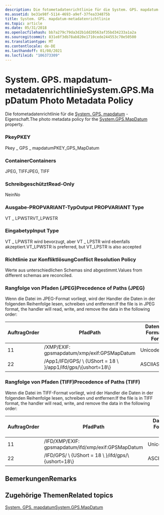 ```yaml
---
description: Die fotometadatenrichtlinie für die System. GPS. mapdatum-Eigenschaft.
ms.assetid: be31e98f-5114-4693-a9ef-37fea334875b
title: System. GPS. mapdatum-metadatenrichtlinie
ms.topic: article
ms.date: 05/31/2018
ms.openlocfilehash: bb7a279c79da3d2b1dd20563af35bd34233a1a2a
ms.sourcegitcommit: 831e8f3db78ab820e1710cede244553c70e50500
ms.translationtype: MT
ms.contentlocale: de-DE
ms.lasthandoff: 01/08/2021
ms.locfileid: "106373309"
---
```

# <a name="systemgpsmapdatum-photo-metadata-policy"></a><span data-ttu-id="fbd2c-103">System. GPS. mapdatum-metadatenrichtlinie</span><span class="sxs-lookup"><span data-stu-id="fbd2c-103">System.GPS.MapDatum Photo Metadata Policy</span></span>

<span data-ttu-id="fbd2c-104">Die fotometadatenrichtlinie für die [System. GPS. mapdatum](../properties/props-system-gps-mapdatum.md) -Eigenschaft.</span><span class="sxs-lookup"><span data-stu-id="fbd2c-104">The photo metadata policy for the [System.GPS.MapDatum](../properties/props-system-gps-mapdatum.md) property.</span></span>

### <a name="pkey"></a><span data-ttu-id="fbd2c-105">Pkey</span><span class="sxs-lookup"><span data-stu-id="fbd2c-105">PKEY</span></span>

<span data-ttu-id="fbd2c-106">Pkey \_ GPS \_ mapdatum</span><span class="sxs-lookup"><span data-stu-id="fbd2c-106">PKEY\_GPS\_MapDatum</span></span>

### <a name="containers"></a><span data-ttu-id="fbd2c-107">Container</span><span class="sxs-lookup"><span data-stu-id="fbd2c-107">Containers</span></span>

<span data-ttu-id="fbd2c-108">JPEG, TIFF</span><span class="sxs-lookup"><span data-stu-id="fbd2c-108">JPEG, TIFF</span></span>

### <a name="read-only"></a><span data-ttu-id="fbd2c-109">Schreibgeschützt</span><span class="sxs-lookup"><span data-stu-id="fbd2c-109">Read-Only</span></span>

<span data-ttu-id="fbd2c-110">Nein</span><span class="sxs-lookup"><span data-stu-id="fbd2c-110">No</span></span>

### <a name="output-propvariant-type"></a><span data-ttu-id="fbd2c-111">Ausgabe-PROPVARIANT-Typ</span><span class="sxs-lookup"><span data-stu-id="fbd2c-111">Output PROPVARIANT Type</span></span>

<span data-ttu-id="fbd2c-112">VT \_ LPWSTR</span><span class="sxs-lookup"><span data-stu-id="fbd2c-112">VT\_LPWSTR</span></span>

### <a name="input-type"></a><span data-ttu-id="fbd2c-113">Eingabetyp</span><span class="sxs-lookup"><span data-stu-id="fbd2c-113">Input Type</span></span>

<span data-ttu-id="fbd2c-114">VT \_ LPWSTR wird bevorzugt, aber VT \_ LPSTR wird ebenfalls akzeptiert.</span><span class="sxs-lookup"><span data-stu-id="fbd2c-114">VT\_LPWSTR is preferred, but VT\_LPSTR is also accepted</span></span>

### <a name="conflict-resolution-policy"></a><span data-ttu-id="fbd2c-115">Richtlinie zur Konfliktlösung</span><span class="sxs-lookup"><span data-stu-id="fbd2c-115">Conflict Resolution Policy</span></span>

<span data-ttu-id="fbd2c-116">Werte aus unterschiedlichen Schemas sind abgestimmt.</span><span class="sxs-lookup"><span data-stu-id="fbd2c-116">Values from different schemas are reconciled.</span></span>

### <a name="precedence-of-paths-jpeg"></a><span data-ttu-id="fbd2c-117">Rangfolge von Pfaden (JPEG)</span><span class="sxs-lookup"><span data-stu-id="fbd2c-117">Precedence of Paths (JPEG)</span></span>

<span data-ttu-id="fbd2c-118">Wenn die Datei im JPEG-Format vorliegt, wird der Handler die Daten in der folgenden Reihenfolge lesen, schreiben und entfernen:</span><span class="sxs-lookup"><span data-stu-id="fbd2c-118">If the file is in JPEG format, the handler will read, write, and remove the data in the following order:</span></span>



| <span data-ttu-id="fbd2c-119">Auftrag</span><span class="sxs-lookup"><span data-stu-id="fbd2c-119">Order</span></span> | <span data-ttu-id="fbd2c-120">Pfad</span><span class="sxs-lookup"><span data-stu-id="fbd2c-120">Path</span></span>                          | <span data-ttu-id="fbd2c-121">Datenträger Format</span><span class="sxs-lookup"><span data-stu-id="fbd2c-121">Disk Format</span></span> | <span data-ttu-id="fbd2c-122">Erforderlich</span><span class="sxs-lookup"><span data-stu-id="fbd2c-122">Required</span></span> |
|-------|-------------------------------|-------------|----------|
| <span data-ttu-id="fbd2c-123">1</span><span class="sxs-lookup"><span data-stu-id="fbd2c-123">1</span></span>     | <span data-ttu-id="fbd2c-124">/XMP/EXIF: gpsmapdatum</span><span class="sxs-lookup"><span data-stu-id="fbd2c-124">/xmp/exif:GPSMapDatum</span></span>         | <span data-ttu-id="fbd2c-125">Unicode</span><span class="sxs-lookup"><span data-stu-id="fbd2c-125">Unicode</span></span>     | <span data-ttu-id="fbd2c-126">Ja</span><span class="sxs-lookup"><span data-stu-id="fbd2c-126">Yes</span></span>      |
| <span data-ttu-id="fbd2c-127">2</span><span class="sxs-lookup"><span data-stu-id="fbd2c-127">2</span></span>     | <span data-ttu-id="fbd2c-128">/App1/IFD/GPS/ \\ {UShort = 18 \\ }</span><span class="sxs-lookup"><span data-stu-id="fbd2c-128">/app1/ifd/gps/\\{ushort=18\\}</span></span> | <span data-ttu-id="fbd2c-129">ASCII</span><span class="sxs-lookup"><span data-stu-id="fbd2c-129">ASCII</span></span>       | <span data-ttu-id="fbd2c-130">Nein</span><span class="sxs-lookup"><span data-stu-id="fbd2c-130">No</span></span>       |



 

### <a name="precedence-of-paths-tiff"></a><span data-ttu-id="fbd2c-131">Rangfolge von Pfaden (TIFF)</span><span class="sxs-lookup"><span data-stu-id="fbd2c-131">Precedence of Paths (TIFF)</span></span>

<span data-ttu-id="fbd2c-132">Wenn die Datei im TIFF-Format vorliegt, wird der Handler die Daten in der folgenden Reihenfolge lesen, schreiben und entfernen:</span><span class="sxs-lookup"><span data-stu-id="fbd2c-132">If the file is in TIFF format, the handler will read, write, and remove the data in the following order:</span></span>



| <span data-ttu-id="fbd2c-133">Auftrag</span><span class="sxs-lookup"><span data-stu-id="fbd2c-133">Order</span></span> | <span data-ttu-id="fbd2c-134">Pfad</span><span class="sxs-lookup"><span data-stu-id="fbd2c-134">Path</span></span>                      | <span data-ttu-id="fbd2c-135">Datenträger Format</span><span class="sxs-lookup"><span data-stu-id="fbd2c-135">Disk Format</span></span> | <span data-ttu-id="fbd2c-136">Erforderlich</span><span class="sxs-lookup"><span data-stu-id="fbd2c-136">Required</span></span> |
|-------|---------------------------|-------------|----------|
| <span data-ttu-id="fbd2c-137">1</span><span class="sxs-lookup"><span data-stu-id="fbd2c-137">1</span></span>     | <span data-ttu-id="fbd2c-138">/IFD/XMP/EXIF: gpsmapdatum</span><span class="sxs-lookup"><span data-stu-id="fbd2c-138">/ifd/xmp/exif:GPSMapDatum</span></span> | <span data-ttu-id="fbd2c-139">Unicode</span><span class="sxs-lookup"><span data-stu-id="fbd2c-139">Unicode</span></span>     | <span data-ttu-id="fbd2c-140">Ja</span><span class="sxs-lookup"><span data-stu-id="fbd2c-140">Yes</span></span>      |
| <span data-ttu-id="fbd2c-141">2</span><span class="sxs-lookup"><span data-stu-id="fbd2c-141">2</span></span>     | <span data-ttu-id="fbd2c-142">/IFD/GPS/ \\ {UShort = 18 \\ }</span><span class="sxs-lookup"><span data-stu-id="fbd2c-142">/ifd/gps/\\{ushort=18\\}</span></span>  | <span data-ttu-id="fbd2c-143">ASCII</span><span class="sxs-lookup"><span data-stu-id="fbd2c-143">ASCII</span></span>       | <span data-ttu-id="fbd2c-144">Nein</span><span class="sxs-lookup"><span data-stu-id="fbd2c-144">No</span></span>       |



 

## <a name="remarks"></a><span data-ttu-id="fbd2c-145">Bemerkungen</span><span class="sxs-lookup"><span data-stu-id="fbd2c-145">Remarks</span></span>

## <a name="related-topics"></a><span data-ttu-id="fbd2c-146">Zugehörige Themen</span><span class="sxs-lookup"><span data-stu-id="fbd2c-146">Related topics</span></span>

<dl> <dt>

[<span data-ttu-id="fbd2c-147">System. GPS. mapdatum</span><span class="sxs-lookup"><span data-stu-id="fbd2c-147">System.GPS.MapDatum</span></span>](../properties/props-system-gps-mapdatum.md)
</dt> </dl>

 

 
